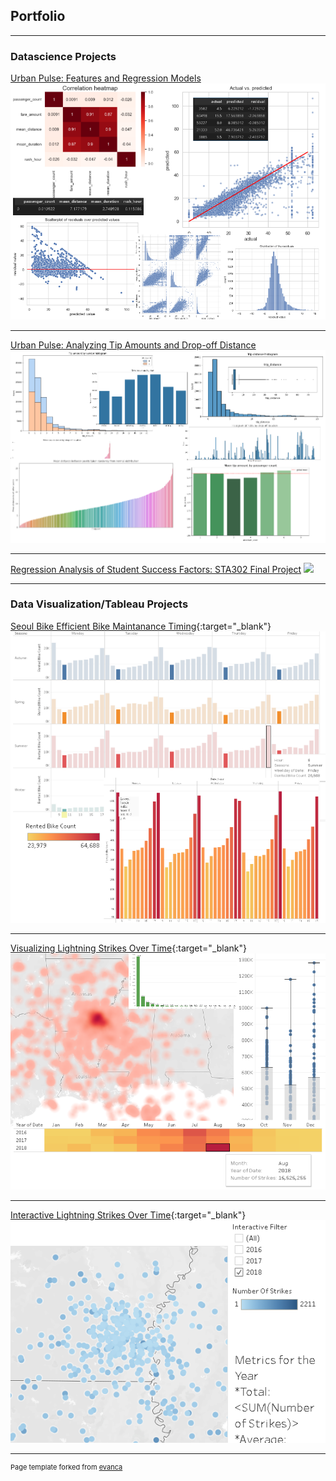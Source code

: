 ## Portfolio

---
### Datascience Projects

[Urban Pulse: Features and Regression Models](/project2_4and5)
<img src="images/project 2/cumul.png?raw=true"/>

---
[Urban Pulse: Analyzing Tip Amounts and Drop-off Distance](/course1)
<img src="images/project1/cumul.png?raw=true"/>

---
[Regression Analysis of Student Success Factors: STA302 Final Project](/stats_project)
<img src="images/project1/school project.png?raw=true"/>

---

### Data Visualization/Tableau Projects

[Seoul Bike Efficient Bike Maintanance Timing](https://public.tableau.com/views/SeoulBikeEfficientBikeMaintananceTiming/Sheet12?:language=en-US&:display_count=n&:origin=viz_share_link){:target="_blank"}
<img src="images/tableua/bikes.png?raw=true"/>

---
[Visualizing Lightning Strikes Over Time](https://public.tableau.com/views/Long-LatmapsHeatmapsBoxplotsHistograms/Sheet1?:language=en-US&:display_count=n&:origin=viz_share_link){:target="_blank"}
<img src="images/tableua/lightning visuals2.png?raw=true"/>

---
[Interactive Lightning Strikes Over Time](https://public.tableau.com/views/InteractiveLightningStrikesOverTime/Dashboard1?:language=en-US&:display_count=n&:origin=viz_share_link){:target="_blank"}
<img src="images/tableua/lightning.png?raw=true"/>

---
<p style="font-size:11px">Page template forked from <a href="https://github.com/evanca/quick-portfolio">evanca</a></p>
<!-- Remove above link if you don't want to attibute -->
